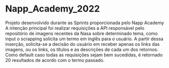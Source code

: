 # Napp_Academy_2022
Projeto desenvolvido durante as Sprints proporcionada pelo Napp Academy
A intenção principal foi realizar requisições a API responsável pelo repositório de imagens recentes da Nasa sobre determinado tema, como input o scrapping solicita um termo em inglês para o usuário.
A partir dessa inserção, solicita-se a decisão do usuário em receber apenas os links das imagens, ou os links, os títulos e as descrições de cada um dos retornos.
Como default caso todas as requisições sejam bem sucedidas, é retornado 20 resultados de acordo com o termo passado.
